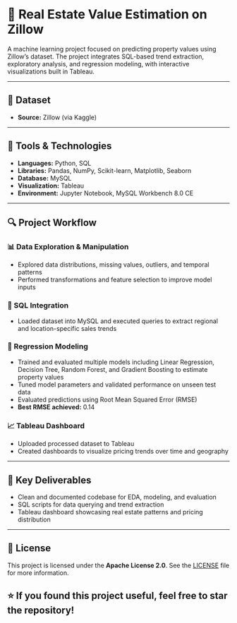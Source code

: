# 🏡 Real Estate Value Estimation on Zillow

A machine learning project focused on predicting property values using Zillow’s dataset. The project integrates SQL-based trend extraction, exploratory analysis, and regression modeling, with interactive visualizations built in Tableau.

---

## 📁 Dataset

- **Source:** Zillow (via Kaggle)
---

## 🧰 Tools & Technologies

- **Languages:** Python, SQL  
- **Libraries:** Pandas, NumPy, Scikit-learn, Matplotlib, Seaborn  
- **Database:** MySQL  
- **Visualization:** Tableau  
- **Environment:** Jupyter Notebook, MySQL Workbench 8.0 CE

---

## 🔍 Project Workflow

### 📊 Data Exploration & Manipulation
- Explored data distributions, missing values, outliers, and temporal patterns
- Performed transformations and feature selection to improve model inputs

### 🧾 SQL Integration
- Loaded dataset into MySQL and executed queries to extract regional and location-specific sales trends

### 🤖 Regression Modeling
- Trained and evaluated multiple models including Linear Regression, Decision Tree, Random Forest, and Gradient Boosting to estimate property values  
- Tuned model parameters and validated performance on unseen test data  
- Evaluated predictions using Root Mean Squared Error (RMSE)  
- **Best RMSE achieved:** 0.14

### 📈 Tableau Dashboard
- Uploaded processed dataset to Tableau  
- Created dashboards to visualize pricing trends over time and geography
---

## 📌 Key Deliverables

- Clean and documented codebase for EDA, modeling, and evaluation
- SQL scripts for data querying and trend extraction
- Tableau dashboard showcasing real estate patterns and pricing distribution

---

## 📄 License

This project is licensed under the **Apache License 2.0**. See the [LICENSE](LICENSE) file for more information.


## ⭐ If you found this project useful, feel free to star the repository!
